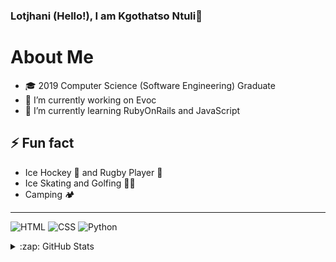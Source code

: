 ### Lotjhani (Hello!), I am Kgothatso Ntuli👋

# About Me

- 🎓 2019 Computer Science (Software Engineering) Graduate 
- 🔭 I’m currently working on Evoc
- 🌱 I’m currently learning RubyOnRails and JavaScript


## ⚡ Fun fact
* Ice Hockey 🏒 and Rugby Player 🏉
* Ice Skating and Golfing 🏌🏿‍
* Camping 🏕️

---

![HTML](https://img.shields.io/static/v1?label=HTML&message=5&color=E34F26&style=for-the-badge&logo=html5)
![CSS](https://img.shields.io/static/v1?label=CSS&message=3&color=1572B6&style=for-the-badge&logo=css3)
![Python](https://img.shields.io/static/v1?label=Python&style=for-the-badge&message=3&color=3776AB&logo=PYTHON)


<details>
  <summary>:zap: GitHub Stats</summary>
  
  ![Kgothatso's github stats](https://github-readme-stats.vercel.app/api?username=KgothatsoN&theme=dark&show_icons=true&hide=contribs)
</details>

